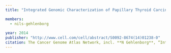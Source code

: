 ```yaml
---
title: "Integrated Genomic Characterization of Papillary Thyroid Carcinoma"

members:
  - nils-gehlenborg
  
year: 2014
publisher: "http://www.cell.com/cell/abstract/S0092-8674(14)01238-0"
citation: The Cancer Genome Atlas Network, incl. **N Gehlenborg**, “Integrated Genomic Characterization of Papillary Thyroid Carcinoma”. *Cell* 159:676–690 (2014). 
---
```

